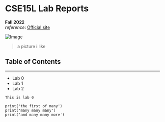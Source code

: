 # CSE15L Lab Reports 
**Fall 2022**\
*reference*: [Official site](https://ucsd-cse15l-f22.github.io/)

![Image](https://i.pinimg.com/474x/48/14/c6/4814c60a7bd025eed4ddc6b3136c1874.jpg)
> a picture i like
  
## Table of Contents
***
* Lab 0
* Lab 1
* Lab 2

`This is lab 0`
```
print('the first of many')
print('many many many')
print('and many many more')
```
